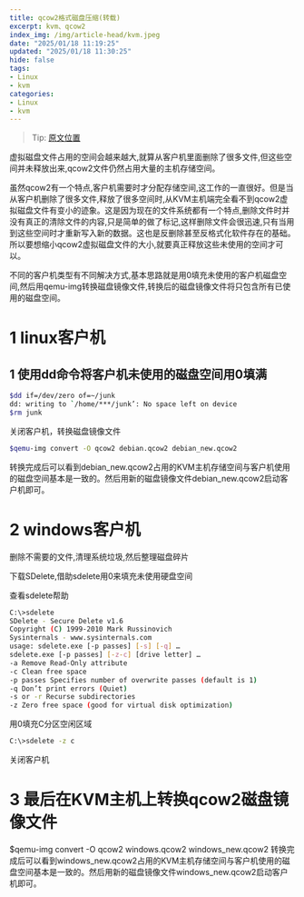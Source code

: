 ```yaml
---
title: qcow2格式磁盘压缩(转载)
excerpt: kvm、qcow2
index_img: /img/article-head/kvm.jpeg
date: "2025/01/18 11:19:25"
updated: "2025/01/18 11:30:25"
hide: false
tags:
- Linux
- kvm
categories:
- Linux
- kvm
---
```


> Tip: [原文位置](https://openwares.net/2012/04/26/reduce-qcow2-image-size-kvm/)  

虚拟磁盘文件占用的空间会越来越大,就算从客户机里面删除了很多文件,但这些空间并未释放出来,qcow2文件仍然占用大量的主机存储空间。

虽然qcow2有一个特点,客户机需要时才分配存储空间,这工作的一直很好。但是当从客户机删除了很多文件,释放了很多空间时,从KVM主机端完全看不到qcow2虚拟磁盘文件有变小的迹象。这是因为现在的文件系统都有一个特点,删除文件时并没有真正的清除文件的内容,只是简单的做了标记,这样删除文件会很迅速,只有当用到这些空间时才重新写入新的数据。这也是反删除甚至反格式化软件存在的基础。所以要想缩小qcow2虚拟磁盘文件的大小,就要真正释放这些未使用的空间才可以。

不同的客户机类型有不同解决方式,基本思路就是用0填充未使用的客户机磁盘空间,然后用qemu-img转换磁盘镜像文件,转换后的磁盘镜像文件将只包含所有已使用的磁盘空间。

# 1 linux客户机

## 1 使用dd命令将客户机未使用的磁盘空间用0填满

```bash
$dd if=/dev/zero of=~/junk
dd: writing to `/home/***/junk’: No space left on device
$rm junk
```
关闭客户机，转换磁盘镜像文件

```bash
$qemu-img convert -O qcow2 debian.qcow2 debian_new.qcow2
```

转换完成后可以看到debian_new.qcow2占用的KVM主机存储空间与客户机使用的磁盘空间基本是一致的。然后用新的磁盘镜像文件debian_new.qcow2启动客户机即可。

# 2 windows客户机

删除不需要的文件,清理系统垃圾,然后整理磁盘碎片

下载SDelete,借助sdelete用0来填充未使用硬盘空间

查看sdelete帮助

```bash
C:\>sdelete
SDelete - Secure Delete v1.6
Copyright (C) 1999-2010 Mark Russinovich
Sysinternals - www.sysinternals.com
usage: sdelete.exe [-p passes] [-s] [-q] …
sdelete.exe [-p passes] [-z-c] [drive letter] …
-a Remove Read-Only attribute
-c Clean free space
-p passes Specifies number of overwrite passes (default is 1)
-q Don’t print errors (Quiet)
-s or -r Recurse subdirectories
-z Zero free space (good for virtual disk optimization)
```

用0填充C分区空闲区域

```bash
C:\>sdelete -z c
```
关闭客户机

# 3 最后在KVM主机上转换qcow2磁盘镜像文件

$qemu-img convert -O qcow2 windows.qcow2 windows_new.qcow2
转换完成后可以看到windows_new.qcow2占用的KVM主机存储空间与客户机使用的磁盘空间基本是一致的。然后用新的磁盘镜像文件windows_new.qcow2启动客户机即可。